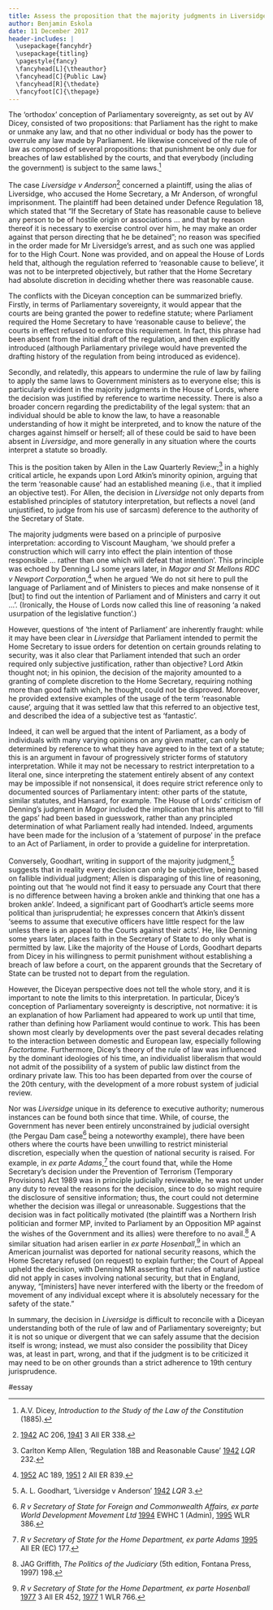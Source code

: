 ```yaml
---
title: Assess the proposition that the majority judgments in Liversidge v Anderson were wholly subversive of the principles both of the rule of law and the sovereignty of Parliament as Dicey would have understood them
author: Benjamin Eskola
date: 11 December 2017
header-includes: |
  \usepackage{fancyhdr}
  \usepackage{titling}
  \pagestyle{fancy}
  \fancyhead[L]{\theauthor}
  \fancyhead[C]{Public Law}
  \fancyhead[R]{\thedate}
  \fancyfoot[C]{\thepage}
---
```


The ‘orthodox’ conception of Parliamentary sovereignty, as set out by AV Dicey, consisted of two propositions: that Parliament has the right to make or unmake any law, and that no other individual or body has the power to overrule any law made by Parliament. He likewise conceived of the rule of law as composed of several propositions: that punishment be only due for breaches of law established by the courts, and that everybody (including the government) is subject to the same laws.[^1]

The case _Liversidge v Anderson_[^2] concerned a plaintiff, using the alias of Liversidge, who accused the Home Secretary, a Mr Anderson, of wrongful imprisonment. The plaintiff had been detained under Defence Regulation 18, which stated that “If the Secretary of State has reasonable cause to believe any person to be of hostile origin or associations … and that by reason thereof it is necessary to exercise control over him, he may make an order against that person directing that he be detained”; no reason was specified in the order made for Mr Liversidge’s arrest, and as such one was applied for to the High Court. None was provided, and on appeal the House of Lords held that, although the regulation referred to ‘reasonable cause to believe’, it was not to be interpreted objectively, but rather that the Home Secretary had absolute discretion in deciding whether there was reasonable cause.

The conflicts with the Diceyan conception can be summarized briefly. Firstly, in terms of Parliamentary sovereignty, it would appear that the courts are being granted the power to redefine statute; where Parliament required the Home Secretary to have ‘reasonable cause to believe’, the courts in effect refused to enforce this requirement. In fact, this phrase had been absent from the initial draft of the regulation, and then explicitly introduced (although Parliamentary privilege would have prevented the drafting history of the regulation from being introduced as evidence).

Secondly, and relatedly, this appears to undermine the rule of law by failing to apply the same laws to Government ministers as to everyone else; this is particularly evident in the majority judgments in the House of Lords, where the decision was justified by reference to wartime necessity. There is also a broader concern regarding the predictability of the legal system: that an individual should be able to know the law, to have a reasonable understanding of how it might be interpreted, and to know the nature of the charges against himself or herself; all of these could be said to have been absent in _Liversidge_, and more generally in any situation where the courts interpret a statute so broadly.

This is the position taken by Allen in the Law Quarterly Review;[^3] in a highly critical article, he expands upon Lord Atkin’s minority opinion, arguing that the term ‘reasonable cause’ had an established meaning (i.e., that it implied an objective test). For Allen, the decision in _Liversidge_ not only departs from established principles of statutory interpretation, but reflects a novel (and unjustified, to judge from his use of sarcasm) deference to the authority of the Secretary of State.

The majority judgments were based on a principle of purposive interpretation: according to Viscount Maugham, ‘we should prefer a construction which will carry into effect the plain intention of those responsible … rather than one which will defeat that intention’. This principle was echoed by Denning LJ some years later, in _Magor and St Mellons RDC v Newport Corporation_,[^4] when he argued ‘We do not sit here to pull the language of Parliament and of Ministers to pieces and make nonsense of it [but] to find out the intention of Parliament and of Ministers and carry it out …’. (Ironically, the House of Lords now called this line of reasoning ‘a naked usurpation of the legislative function’.)

However, questions of ‘the intent of Parliament’ are inherently fraught: while it may have been clear in _Liversidge_ that Parliament intended to permit the Home Secretary to issue orders for detention on certain grounds relating to security, was it also clear that Parliament intended that such an order required only subjective justification, rather than objective? Lord Atkin thought not; in his opinion, the decision of the majority amounted to a granting of complete discretion to the Home Secretary, requiring nothing more than good faith which, he thought, could not be disproved. Moreover, he provided extensive examples of the usage of the term ‘reasonable cause’, arguing that it was settled law that this referred to an objective test, and described the idea of a subjective test as ‘fantastic’.

Indeed, it can well be argued that the intent of Parliament, as a body of individuals with many varying opinions on any given matter, can only be determined by reference to what they have agreed to in the text of a statute; this is an argument in favour of progressively stricter forms of statutory interpretation. While it may not be necessary to restrict interpretation to a literal one, since interpreting the statement entirely absent of any context may be impossible if not nonsensical, it does require strict reference only to documented sources of Parliamentary intent: other parts of the statute, similar statutes, and Hansard, for example. The House of Lords’ criticism of Denning’s judgment in _Magor_ included the implication that his attempt to ‘fill the gaps’ had been based in guesswork, rather than any principled determination of what Parliament really had intended. Indeed, arguments have been made for the inclusion of a ‘statement of purpose’ in the preface to an Act of Parliament, in order to provide a guideline for interpretation.

Conversely, Goodhart, writing in support of the majority judgment,[^5] suggests that in reality every decision can only be subjective, being based on fallible individual judgment; Allen is disparaging of this line of reasoning, pointing out that ‘he would not find it easy to persuade any Court that there is no difference between having a broken ankle and thinking that one has a broken ankle’. Indeed, a significant part of Goodhart’s article seems more political than jurisprudential; he expresses concern that Atkin’s dissent ‘seems to assume that executive officers have little respect for the law unless there is an appeal to the Courts against their acts’. He, like Denning some years later, places faith in the Secretary of State to do only what is permitted by law. Like the majority of the House of Lords, Goodhart departs from Dicey in his willingness to permit punishment without establishing a breach of law before a court, on the apparent grounds that the Secretary of State can be trusted not to depart from the regulation.

However, the Diceyan perspective does not tell the whole story, and it is important to note the limits to this interpretation. In particular, Dicey’s conception of Parliamentary sovereignty is descriptive, not normative: it is an explanation of how Parliament had appeared to work up until that time, rather than defining how Parliament would continue to work. This has been shown most clearly by developments over the past several decades relating to the interaction between domestic and European law, especially following _Factortame_. Furthermore, Dicey’s theory of the rule of law was influenced by the dominant ideologies of his time, an individualist liberalism that would not admit of the possibility of a system of public law distinct from the ordinary private law. This too has been departed from over the course of the 20th century, with the development of a more robust system of judicial review.

Nor was _Liversidge_ unique in its deference to executive authority; numerous instances can be found both since that time. While, of course, the Government has never been entirely unconstrained by judicial oversight (the Pergau Dam case[^6] being a noteworthy example), there have been others where the courts have been unwilling to restrict ministerial discretion, especially when the question of national security is raised. For example, in _ex parte Adams_,[^7] the court found that, while the Home Secretary’s decision under the Prevention of Terrorism (Temporary Provisions) Act 1989 was in principle judicially reviewable, he was not under any duty to reveal the reasons for the decision, since to do so might require the disclosure of sensitive information; thus, the court could not determine whether the decision was illegal or unreasonable. Suggestions that the decision was in fact politically motivated (the plaintiff was a Northern Irish politician and former MP, invited to Parliament by an Opposition MP against the wishes of the Government and its allies) were therefore to no avail.[^8] A similar situation had arisen earlier in _ex parte Hosenball_,[^9] in which an American journalist was deported for national security reasons, which the Home Secretary refused (on request) to explain further; the Court of Appeal upheld the decision, with Denning MR asserting that rules of natural justice did not apply in cases involving national security, but that in England, anyway, “[ministers] have never interfered with the liberty or the freedom of movement of any individual except where it is absolutely necessary for the safety of the state.”

In summary, the decision in _Liversidge_ is difficult to reconcile with a Diceyan understanding both of the rule of law and of Parliamentary sovereignty; but it is not so unique or divergent that we can safely assume that the decision itself is wrong; instead, we must also consider the possibility that Dicey was, at least in part, wrong, and that if the judgment is to be criticized it may need to be on other grounds than a strict adherence to 19th century jurisprudence.

[^1]: A.V. Dicey, *Introduction to the Study of the Law of the Constitution* (1885).
[^2]: [1942]() AC 206, [1941]() 3 All ER 338.
[^3]: Carlton Kemp Allen, ‘Regulation 18B and Reasonable Cause’ [1942]() _LQR_ 232.
[^4]: [1952]() AC 189, [1951]() 2 All ER 839.
[^5]: A. L. Goodhart, ‘Liversidge v Anderson’ [1942]() _LQR_ 3.
[^6]: _R v Secretary of State for Foreign and Commonwealth Affairs, ex parte World Development Movement Ltd_ [1994]() EWHC 1 (Admin), [1995]() WLR 386.
[^7]: _R v Secretary of State for the Home Department, ex parte Adams_ [1995]() All ER (EC) 177.
[^8]: JAG Griffith, _The Politics of the Judiciary_ (5th edition, Fontana Press, 1997) 198.
[^9]: _R v Secretary of State for the Home Department, ex parte Hosenball_ [1977]() 3 All ER 452, [1977]() 1 WLR 766.

#essay
